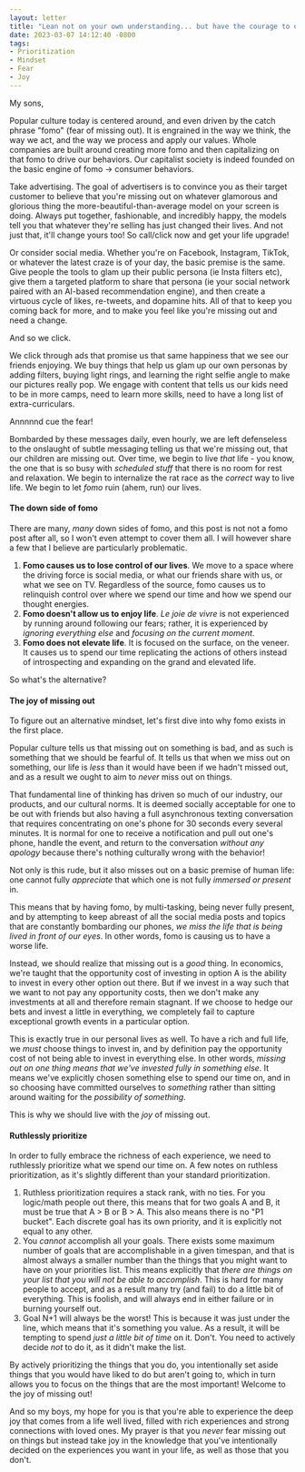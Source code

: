```yaml
---
layout: letter
title: "Lean not on your own understanding... but have the courage to use it"
date: 2023-03-07 14:12:40 -0800
tags:
- Prioritization
- Mindset
- Fear
- Joy
---
```

My sons,

Popular culture today is centered around, and even driven by the catch phrase "fomo" (fear of missing out). It is engrained in the way we think, the way we act, and the way we process and apply our values. Whole companies are built around creating more fomo and then capitalizing on that fomo to drive our behaviors. Our capitalist society is indeed founded on the basic engine of fomo -> consumer behaviors.

Take advertising. The goal of advertisers is to convince you as their target customer to believe that you're missing out on whatever glamorous and glorious thing the more-beautiful-than-average model on your screen is doing. Always put together, fashionable, and incredibly happy, the models tell you that whatever they're selling has just changed their lives. And not just that, it'll change yours too! So call/click now and get your life upgrade!

Or consider social media. Whether you're on Facebook, Instagram, TikTok, or whatever the latest craze is of your day, the basic premise is the same. Give people the tools to glam up their public persona (ie Insta filters etc), give them a targeted platform to share that persona (ie your social network paired with an AI-based recommendation engine), and then create a virtuous cycle of likes, re-tweets, and dopamine hits. All of that to keep you coming back for more, and to make you feel like you're missing out and need a change.

And so we click.

We click through ads that promise us that same happiness that we see our friends enjoying. We buy things that help us glam up our own personas by adding filters, buying light rings, and learning the right selfie angle to make our pictures really pop. We engage with content that tells us our kids need to be in more camps, need to learn more skills, need to have a long list of extra-curriculars.

Annnnnd cue the fear!

Bombarded by these messages daily, even hourly, we are left defenseless to the onslaught of subtle messaging telling us that we're missing out, that our children are missing out. Over time, we begin to live *that* life - you know, the one that is so busy with *scheduled stuff* that there is no room for rest and relaxation. We begin to internalize the rat race as the *correct* way to live life. We begin to let *fomo* ruin (ahem, run) our lives.

#### The down side of fomo
There are many, *many* down sides of fomo, and this post is not not a fomo post after all, so I won't even attempt to cover them all. I will however share a few that I believe are particularly problematic.

1. **Fomo causes us to lose control of our lives**. We move to a space where the driving force is social media, or what our friends share with us, or what we see on TV. Regardless of the source, fomo causes us to relinquish control over where we spend our time and how we spend our thought energies.
2. **Fomo doesn't allow us to enjoy life**. *Le joie de vivre* is not experienced by running around following our fears; rather, it is experienced by *ignoring everything else* and *focusing on the current moment*.
3. **Fomo does not elevate life**. It is focused on the surface, on the veneer. It causes us to spend our time replicating the actions of others instead of introspecting and expanding on the grand and elevated life.

So what's the alternative?

#### The joy of missing out
To figure out an alternative mindset, let's first dive into why fomo exists in the first place.

Popular culture tells us that missing out on something is bad, and as such is something that we should be fearful of. It tells us that when we miss out on something, our life is *less* than it would have been if we hadn't missed out, and as a result we ought to aim to *never* miss out on things.

That fundamental line of thinking has driven so much of our industry, our products, and our cultural norms. It is deemed socially acceptable for one to be out with friends but also having a full asynchronous texting conversation that requires concentrating on one's phone for 30 seconds every several minutes. It is normal for one to receive a notification and pull out one's phone, handle the event, and return to the conversation *without any apology* because there's nothing culturally wrong with the behavior!

Not only is this rude, but it also misses out on a basic premise of human life: one cannot fully *appreciate* that which one is not fully *immersed or present* in.

This means that by having fomo, by multi-tasking, being never fully present, and by attempting to keep abreast of all the social media posts and topics that are constantly bombarding our phones, *we miss the life that is being lived in front of our eyes*. In other words, fomo is causing us to have a worse life.

Instead, we should realize that missing out is a *good* thing. In economics, we're taught that the opportunity cost of investing in option A is the ability to invest in every other option out there. But if we invest in a way such that we want to not pay any opportunity costs, then we don't make any investments at all and therefore remain stagnant. If we choose to hedge our bets and invest a little in everything, we completely fail to capture exceptional growth events in a particular option.

This is exactly true in our personal lives as well. To have a rich and full life, we *must* choose things to invest in, and by definition pay the opportunity cost of not being able to invest in everything else. In other words, *missing out on one thing means that we've invested fully in something else*. It means we've explicitly chosen something else to spend our time on, and in so choosing have committed ourselves to *something* rather than sitting around waiting for the *possibility of something*.

This is why we should live with the *joy* of missing out.

#### Ruthlessly prioritize
In order to fully embrace the richness of each experience, we need to ruthlessly prioritize what we spend our time on. A few notes on ruthless prioritization, as it's slightly different than your standard prioritization.

1. Ruthless prioritization requires a stack rank, with no ties. For you logic/math people out there, this means that for two goals A and B, it must be true that A > B or B > A. This also means there is no "P1 bucket". Each discrete goal has its own priority, and it is explicitly not equal to any other.
2. You *cannot* accomplish all your goals. There exists some maximum number of goals that are accomplishable in a given timespan, and that is almost always a smaller number than the things that you might want to have on your priorities list. This means explicitly that *there are things on your list that you will not be able to accomplish*. This is hard for many people to accept, and as a result many try (and fail) to do a little bit of everything. This is foolish, and will always end in either failure or in burning yourself out.
3. Goal N+1 will always be the worst! This is because it was just under the line, which means that it's something you value. As a result, it will be tempting to spend *just a little bit of time* on it. Don't. You need to actively decide *not* to do it, as it didn't make the list.

By actively prioritizing the things that you do, you intentionally set aside things that you would have liked to do but aren't going to, which in turn allows you to focus on the things that are the most important! Welcome to the joy of missing out!

And so my boys, my hope for you is that you're able to experience the deep joy that comes from a life well lived, filled with rich experiences and strong connections with loved ones. My prayer is that you *never* fear missing out on things but instead take joy in the knowledge that you've intentionally decided on the experiences you want in your life, as well as those that you don't.
